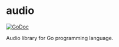 audio
=====
[![GoDoc](https://godoc.org/github.com/oov/audio?status.svg)](https://godoc.org/github.com/oov/audio)

Audio library for Go programming language.
